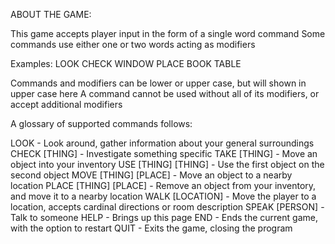 ABOUT THE GAME:

This game accepts player input in the form of a single word command
Some commands use either one or two words acting as modifiers

Examples:
LOOK
CHECK WINDOW
PLACE BOOK TABLE    

Commands and modifiers can be lower or upper case, but will shown in upper case here
A command cannot be used without all of its modifiers, or accept additional modifiers

A glossary of supported commands follows:

LOOK - Look around, gather information about your general surroundings
CHECK [THING] - Investigate something specific
TAKE [THING] - Move an object into your inventory
USE [THING] [THING] - Use the first object on the second object
MOVE [THING] [PLACE] - Move an object to a nearby location
PLACE [THING] [PLACE] - Remove an object from your inventory, and move it to a nearby location
WALK [LOCATION] - Move the player to a location, accepts cardinal directions or room description
SPEAK [PERSON] - Talk to someone
HELP - Brings up this page
END - Ends the current game, with the option to restart
QUIT - Exits the game, closing the program